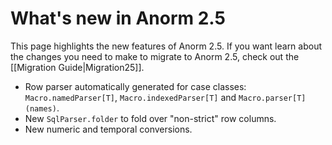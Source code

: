 # What's new in Anorm 2.5

This page highlights the new features of Anorm 2.5. If you want learn about the changes you need to make to migrate to Anorm 2.5, check out the [[Migration Guide|Migration25]].

- Row parser automatically generated for case classes: `Macro.namedParser[T]`, `Macro.indexedParser[T]` and `Macro.parser[T](names)`.
- New `SqlParser.folder` to fold over "non-strict" row columns.
- New numeric and temporal conversions.
